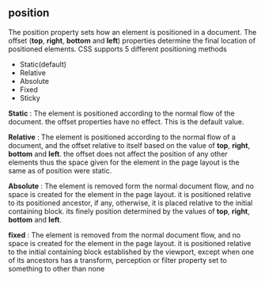 ## position
The position property sets how an element is positioned in a document. The offset (**top**, **right**, **bottom** and **left**) properties determine the final location of positioned elements. CSS supports 5 different positioning methods
 - Static(default)
 - Relative
 - Absolute
 - Fixed
 - Sticky

**Static**
: The element is positioned according to the normal flow of the document. the offset properties have no effect. This is the default value.

**Relative**
: The element is positioned according to the normal flow of a document, and the offset relative to itself based on the value of **top**, **right**, **bottom** and **left**. the offset does not affect the position of any other elements thus the space given for the element in the page layout is the same as of position were static.

**Absolute**
: The element is removed form the normal document flow, and no space is created for the element in the page layout. it is positioned relative to its positioned ancestor, if any, otherwise, it is placed relative to the initial containing block. its finely position determined by the values of **top**, **right**, **bottom** and **left**.

**fixed**
: The element is removed from the normal document flow, and no space is created for the element in the page layout. it is positioned relative to the initial containing block established by the viewport, except when one of its ancestors has a transform, perception or filter property set to something to other than none
<!--stackedit_data:
eyJoaXN0b3J5IjpbMTMyMjE3NzEyMiwtMTU3ODc1NDI1NiwxMT
g5NTAyNzQ2LC03MDk1OTI4MDcsMTgzMDEyNzcyNCwxNzE0MTkw
MTYwLC0yMTMxNzY5ODAsMTMxMDgxOTY5NiwtMjEzMTc2OTgwXX
0=
-->